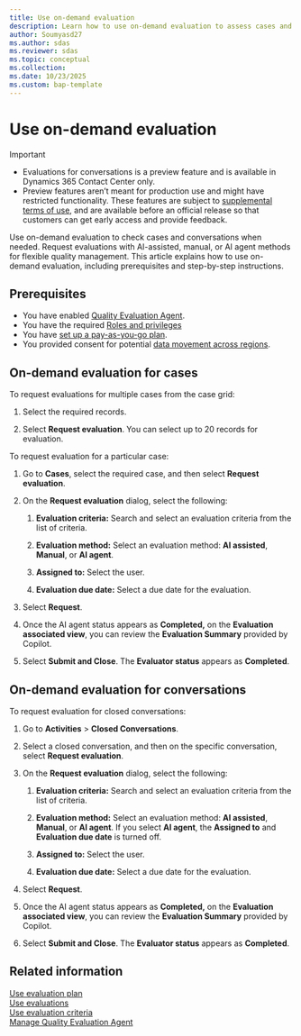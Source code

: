 ```yaml
---
title: Use on-demand evaluation
description: Learn how to use on-demand evaluation to assess cases and conversations efficiently with AI-assisted, manual, or AI agent methods.
author: Soumyasd27
ms.author: sdas
ms.reviewer: sdas
ms.topic: conceptual
ms.collection:
ms.date: 10/23/2025
ms.custom: bap-template
---
```


# Use on-demand evaluation

> [!IMPORTANT]
>
> - Evaluations for conversations is a preview feature and is available in Dynamics 365 Contact Center only. 
> - Preview features aren’t meant for production use and might have restricted functionality. These features are subject to [supplemental terms of use](https://go.microsoft.com/fwlink/?linkid=2189520), and are available before an official release so that customers can get early access and provide feedback.

Use on-demand evaluation to check cases and conversations when needed. Request evaluations with AI-assisted, manual, or AI agent methods for flexible quality management. This article explains how to use on-demand evaluation, including prerequisites and step-by-step instructions.

## Prerequisites

- You have enabled [Quality Evaluation Agent](../administer/manage-quality-evaluation-agent.md#manage-quality-evaluation-agent).
- You have the required [Roles and privileges](../administer/manage-quality-evaluation-agent.md#role-and-privileges)
- You have [set up a pay-as-you-go plan](/dynamics365/customer-service/administer/setup-pay-as-you-go?context=/dynamics365/contact-center/context/administer-context).
- You provided consent for potential [data movement across regions](../administer/manage-quality-evaluation-agent.md#data-movement-across-regions).


## On-demand evaluation for cases

To request evaluations for multiple cases from the case grid:

1. Select the required records.
    
1.  Select **Request evaluation**. You can select up to 20 records for evaluation. 

To request evaluation for a particular case:

1.  Go to **Cases**, select the required case, and then select **Request evaluation**.

1.  On the **Request evaluation** dialog, select the following:

    1.  **Evaluation criteria:** Search and select an evaluation criteria from the list of criteria.

    1.  **Evaluation method:** Select an evaluation method: **AI assisted**, **Manual**, or **AI agent**.

    1.  **Assigned to:** Select the user.

    1.  **Evaluation due date:** Select a due date for the evaluation.

3.  Select **Request**.

4.  Once the AI agent status appears as **Completed,** on the **Evaluation associated view**, you can review the **Evaluation    Summary** provided by Copilot.

5.  Select **Submit and Close**. The **Evaluator status** appears as **Completed**.

## On-demand evaluation for conversations

To request evaluation for closed conversations:

1. Go to **Activities** > **Closed Conversations**.

1. Select a closed conversation, and then on the specific conversation, select **Request evaluation**.

1. On the **Request evaluation** dialog, select the following:

    1.  **Evaluation criteria:** Search and select an evaluation criteria from the list of criteria.
    
    1.  **Evaluation method:** Select an evaluation method: **AI assisted**, **Manual**, or **AI agent**. If you select **AI agent**, the **Assigned to** and **Evaluation due date** is turned off.
    
    1.  **Assigned to:** Select the user.
    
    1.  **Evaluation due date:** Select a due date for the evaluation.
    
1.  Select **Request**. 

1. Once the AI agent status appears as **Completed,** on the **Evaluation associated view**, you can review the **Evaluation    Summary** provided by Copilot.

1.  Select **Submit and Close**. The **Evaluator status** appears as **Completed**.


## Related information

[Use evaluation plan](evaluation-plan.md#use-evaluation-plan)  
[Use evaluations](use-evaluations.md#use-evaluations)  
[Use evaluation criteria](evaluation-criteria.md#use-evaluation-criteria)  
[Manage Quality Evaluation Agent](../administer/manage-quality-evaluation-agent.md#manage-quality-evaluation-agent)